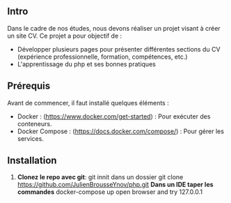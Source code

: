 ## Intro

Dans le cadre de nos études, nous devons réaliser un projet visant à créer un site CV. Ce projet a pour objectif de :

- Développer plusieurs pages pour présenter différentes sections du CV (expérience professionnelle, formation, compétences, etc.)
- L'apprentissage du php et ses bonnes pratiques

## Prérequis

Avant de commencer, il faut installé quelques éléments :

- Docker : (https://www.docker.com/get-started) : Pour exécuter des conteneurs.
- Docker Compose : (https://docs.docker.com/compose/) : Pour gérer les services.

## Installation

1. **Clonez le repo avec git**:
   git innit dans un dossier
   git clone https://github.com/JulienBrousseYnov/php.git
   **Dans un IDE taper les commandes**
   docker-compose up
   open browser and try 127.0.0.1 